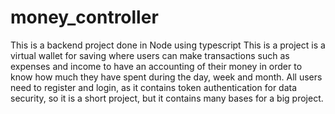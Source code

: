 # money_controller
This is a backend project done in Node using typescript 
This is a project is a virtual wallet for saving where users can make transactions such as expenses and income to have an accounting of their money in order to know how much they have spent during the day, week and month. 
All users need to register and login, as it contains token authentication for data security, so it is a short project, but it contains many bases for a big project.
